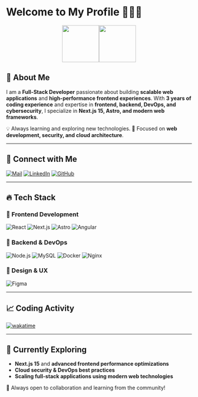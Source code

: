 # Welcome to My Profile 🚀👨‍💻

<p align="center">
<img src="https://c.tenor.com/pvFJwncehzIAAAAC/hello-there-private-from-penguins-of-madagascar.gif" width="100px" ><img src="https://c.tenor.com/pvFJwncehzIAAAAC/hello-there-private-from-penguins-of-madagascar.gif" width="100px" >
</p>

## 🌟 About Me

I am a **Full-Stack Developer** passionate about building **scalable web applications** and **high-performance frontend experiences**. With **3 years of coding experience** and expertise in **frontend, backend, DevOps, and cybersecurity**, I specialize in **Next.js 15, Astro, and modern web frameworks**. 

💡 Always learning and exploring new technologies. 
🚀 Focused on **web development, security, and cloud architecture**.

---

## 🔗 Connect with Me

[![Mail](https://img.shields.io/badge/-Email-black?style=for-the-badge&logo=gmail)](mailto:santiagovalencialeon@gmail.com)
[![LinkedIn](https://img.shields.io/badge/-LinkedIn-black?style=for-the-badge&logo=linkedin)](https://www.linkedin.com/in/santiago-valencia-leon/)
[![GitHub](https://img.shields.io/github/followers/Gartner24?label=Follow&style=social)](https://github.com/Gartner24)

---

## 🔥 Tech Stack

### 🚀 Frontend Development
![React](https://img.shields.io/badge/react-%2320232a.svg?style=for-the-badge&logo=react&logoColor=%2361DAFB) ![Next.js](https://img.shields.io/badge/next.js-%23000000.svg?style=for-the-badge&logo=next.js&logoColor=white) ![Astro](https://img.shields.io/badge/Astro-%23FF5D01.svg?style=for-the-badge&logo=astro&logoColor=white) ![Angular](https://img.shields.io/badge/angular-%23DD0031.svg?style=for-the-badge&logo=angular&logoColor=white)

### 🔧 Backend & DevOps
![Node.js](https://img.shields.io/badge/node.js-6DA55F?style=for-the-badge&logo=node.js&logoColor=white) ![MySQL](https://img.shields.io/badge/mysql-%2300f.svg?style=for-the-badge&logo=mysql&logoColor=white) ![Docker](https://img.shields.io/badge/docker-%230db7ed.svg?style=for-the-badge&logo=docker&logoColor=white) ![Nginx](https://img.shields.io/badge/nginx-%23009639.svg?style=for-the-badge&logo=nginx&logoColor=white)

### 🎨 Design & UX
![Figma](https://img.shields.io/badge/figma-%23F24E1E.svg?style=for-the-badge&logo=figma&logoColor=white)

---

## 📈 Coding Activity

[![wakatime](https://wakatime.com/badge/user/caad850a-914f-49b9-9c3e-74dbc4d58b18.svg)](https://wakatime.com/@caad850a-914f-49b9-9c3e-74dbc4d58b18)

---

## 🌱 Currently Exploring
- **Next.js 15** and **advanced frontend performance optimizations**
- **Cloud security & DevOps best practices**
- **Scaling full-stack applications using modern web technologies**

🚀 Always open to collaboration and learning from the community!

